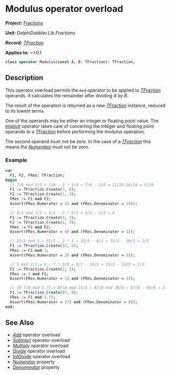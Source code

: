 # Modulus operator overload

***Project:*** [Fractions](../API.md)

***Unit:*** _DelphiDabbler.Lib.Fractions_

***Record:*** [_TFraction_](./TFraction.md)

**Applies to:** ~>0.1

```pascal
class operator Modulus(const A, B: TFraction): TFraction;
```

## Description

This operator overload permits the `mod` operator to be applied to [_TFraction_](./TFraction.md) operands. It calculates the remainder after dividing _A_ by _B_.

The result of the operation is returned as a new [_TFraction_](./TFraction.md) instance, reduced to its lowest terms.

One of the operands may be either an integer or floating point value. The [_Implicit_](./TFraction-Implicit.md) operator takes care of converting the integer and floating point operands to a [_TFraction_](./TFraction.md) before performing the modulus operation.

The second operand must not be zero. In the case of a [_TFraction_](./TFraction.md) this means the [_Numerator_](./TFraction-Numerator.md) must not be zero.

### Example

```pascal
var
  F1, F2, FRes: TFraction;
begin
  // 7/8 mod 1/3 = 7/8 - 2 * 1/3 = 7/8 - 2/3 = 21/24-16/24 = 5/24
  F1 := TFraction.Create(7, 8);
  F2 := TFraction.Create(1, 3);
  FRes := F1 mod F2;
  Assert(FRes.Numerator = 5) and (FRes.Denominator = 24));

  // 4/3 mod 2/3 = 4/3 - 2 * 2/3 = 4/3 - 4/3 = 0
  F1 := TFraction.Create(4, 3);
  F2 := TFraction.Create(2, 3);
  FRes := F1 mod F2;
  Assert(FRes.Numerator = 0) and (FRes.Denominator = 1));

  // 32/5 mod 3 = 32/5 - 2 * 3 = 32/5 - 6/1 = 32/5 - 30/5 = 2/5
  F1 := TFraction.Create(32, 5);
  FRes := F1 mod 3;
  Assert(FRes.Numerator = 2) and (FRes.Denominator = 5));

  // 5 mod 2/3 = 5 - 7 * 2/3 = 5/1 - 14/3 = 15/3 - 14/3 = 1/3
  F2 := TFraction.Create(2, 3);
  FRes := 5 mod F2;
  Assert(FRes.Numerator = 1) and (FRes.Denominator = 3));

  // 10 7/8 mod 3.75 = 87/8 mod 15/4 = 87/8 mod 30/8 = 87/8 - 60/8 = 27/8
  F1 := TFraction.Create(87, 8);
  FRes := F1 mod 3.75;
  Assert(FRes.Numerator = 27) and (FRes.Denominator = 8));
end;
```

## See Also

* [_Add_](./TFraction-Add.md) operator overload
* [_Subtract_](./TFraction-Subtract.md) operator overload
* [_Multiply_](./TFraction-Multiply.md) operator overload
* [_Divide_](./TFraction-Divide.md) operator overload
* [_IntDivide_](./TFraction-IntDivide.md) operator overload
* [_Numerator_](./TFraction-Numerator.md) property
* [_Denominator_](./TFraction-Denominator.md) property
